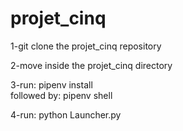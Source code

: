 # projet_cinq
1-git clone the projet_cinq repository

2-move inside the projet_cinq directory

3-run: pipenv install  
  followed by: pipenv shell


4-run: python Launcher.py

